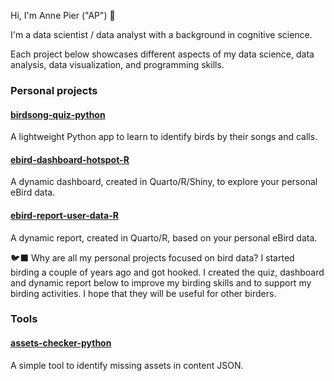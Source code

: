 Hi, I'm Anne Pier ("AP") 👋

I'm a data scientist / data analyst with a background in cognitive science.

Each project below showcases different aspects of my data science, data analysis, data visualization, and programming skills.

### Personal projects

#### [birdsong-quiz-python](https://github.com/apsalverda/birdsong-quiz-python)
A lightweight Python app to learn to identify birds by their songs and calls.

#### [ebird-dashboard-hotspot-R](https://github.com/apsalverda/ebird-dashboard-hotspot-R)
A dynamic dashboard, created in Quarto/R/Shiny, to explore your personal eBird data.

#### [ebird-report-user-data-R](https://github.com/apsalverda/ebird-report-user-data-R)
A dynamic report, created in Quarto/R, based on your personal eBird data.

🐦‍⬛ Why are all my personal projects focused on bird data? I started birding a couple of years ago and got hooked. I created the quiz, dashboard and dynamic report below to improve my birding skills and to support my birding activities. I hope that they will be useful for other birders.

### Tools

#### [assets-checker-python](https://github.com/apsalverda/assets-checker-python)
A simple tool to identify missing assets in content JSON.

<!--
**apsalverda/apsalverda** is a ✨ _special_ ✨ repository because its `README.md` (this file) appears on your GitHub profile.

Here are some ideas to get you started:

- 🔭 I’m currently working on ...
- 🌱 I’m currently learning ...
- 👯 I’m looking to collaborate on ...
- 🤔 I’m looking for help with ...
- 💬 Ask me about ...
- 📫 How to reach me: ...
- 😄 Pronouns: ...
- ⚡ Fun fact: ...
-->
